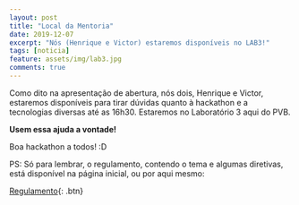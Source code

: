 ```yaml
---
layout: post
title: "Local da Mentoria"
date: 2019-12-07
excerpt: "Nós (Henrique e Victor) estaremos disponíveis no LAB3!"
tags: [noticia]
feature: assets/img/lab3.jpg
comments: true
---
```


Como dito na apresentação de abertura, nós dois, Henrique e Victor, estaremos
disponíveis para tirar dúvidas quanto à hackathon e a tecnologias diversas até as
16h30. Estaremos no Laboratório 3 aqui do PVB.

**Usem essa ajuda a vontade!**

Boa hackathon a todos! :D

PS: Só para lembrar, o regulamento, contendo o tema e algumas diretivas, está
disponível na página inicial, ou por aqui mesmo:


[Regulamento](https://localhackdayflorestal.github.io/about){: .btn}
